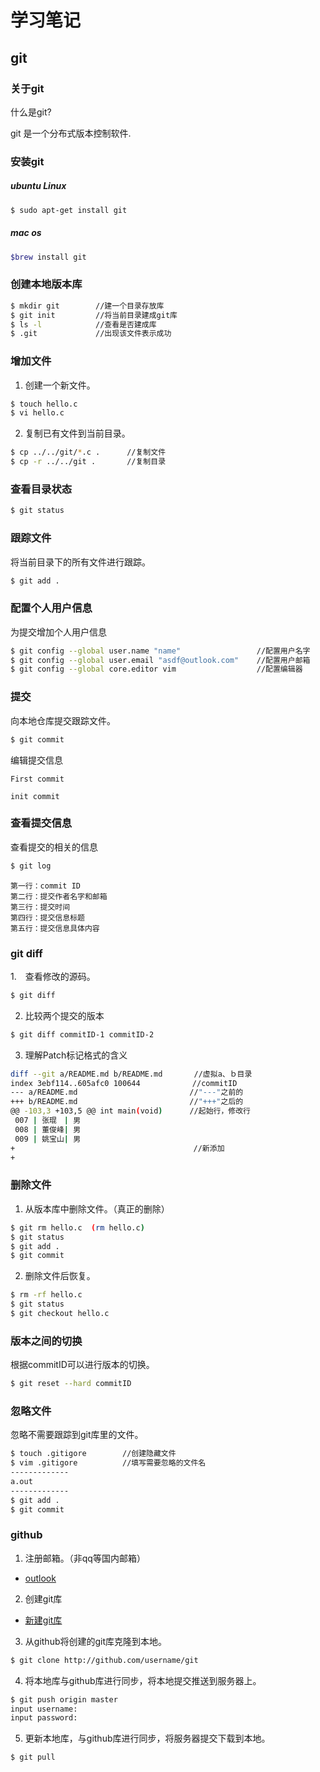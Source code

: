 # 学习笔记

## git

### 关于git
什么是git?

git 是一个分布式版本控制软件.

### 安装git
##### ubuntu Linux
```sh
$ sudo apt-get install git
```
##### mac os
```sh
$brew install git
```
### 创建本地版本库
```sh
$ mkdir git        //建一个目录存放库
$ git init         //将当前目录建成git库
$ ls -l            //查看是否建成库
$ .git             //出现该文件表示成功
```
### 增加文件
1. 创建一个新文件。
```sh
$ touch hello.c
$ vi hello.c
```
2. 复制已有文件到当前目录。
```sh
$ cp ../../git/*.c .      //复制文件
$ cp -r ../../git .       //复制目录
```
### 查看目录状态
```sh
$ git status
```
### 跟踪文件
将当前目录下的所有文件进行跟踪。
```sh
$ git add .
```
### 配置个人用户信息
为提交增加个人用户信息
```sh
$ git config --global user.name "name"                 //配置用户名字
$ git config --global user.email "asdf@outlook.com"    //配置用户邮箱
$ git config --global core.editor vim                  //配置编辑器
```

### 提交
向本地仓库提交跟踪文件。
```sh
$ git commit
```
编辑提交信息
```
First commit

init commit
```
### 查看提交信息
查看提交的相关的信息
```sh
$ git log
```
```
第一行：commit ID
第二行：提交作者名字和邮箱
第三行：提交时间
第四行：提交信息标题
第五行：提交信息具体内容
```
### git diff
1.　查看修改的源码。
```sh
$ git diff
```
2. 比较两个提交的版本
```sh
$ git diff commitID-1 commitID-2
```
3. 理解Patch标记格式的含义
```sh
diff --git a/README.md b/README.md       //虚拟a、ｂ目录
index 3ebf114..605afc0 100644　　　　　　　//commitID
--- a/README.md                         //"---"之前的
+++ b/README.md                         //"+++"之后的
@@ -103,3 +103,5 @@ int main(void)      //起始行，修改行
 007 | 张琨　| 男
 008 | 董俊峰| 男
 009 | 姚宝山| 男
+　　　　　　　　　　　　　　　　　　　　　　　　//新添加
+
```
### 删除文件
1. 从版本库中删除文件。（真正的删除）
```sh
$ git rm hello.c  (rm hello.c)
$ git status
$ git add .
$ git commit
```
2. 删除文件后恢复。
```sh
$ rm -rf hello.c
$ git status
$ git checkout hello.c
```
### 版本之间的切换
根据commitID可以进行版本的切换。
```sh
$ git reset --hard commitID
```
### 忽略文件
忽略不需要跟踪到git库里的文件。
```sh
$ touch .gitigore        //创建隐藏文件
$ vim .gitigore          //填写需要忽略的文件名
-------------
a.out
-------------
$ git add .
$ git commit
```
### github
1. 注册邮箱。（非qq等国内邮箱）
* [outlook](https://login.live.com/login.srf?wa=wsignin1.0&rpsnv=13&ct=1489490184&rver=6.7.6640.0&wp=MBI_SSL&wreply=https%3a%2f%2foutlook.live.com%2fowa%2f%3fauthRedirect%3dtrue%26realm%3doutlook.com&id=292841&whr=outlook.com&CBCXT=out&fl=wld&cobrandid=90015)

2. 创建git库
* [新建git库](https://github.com/Mr-zhangkun?tab=repositories)
3. 从github将创建的git库克隆到本地。
```sh
$ git clone http://github.com/username/git
```
4. 将本地库与github库进行同步，将本地提交推送到服务器上。
```sh
$ git push origin master
input username:
input password:
```
5. 更新本地库，与github库进行同步，将服务器提交下载到本地。
```sh
$ git pull
```
